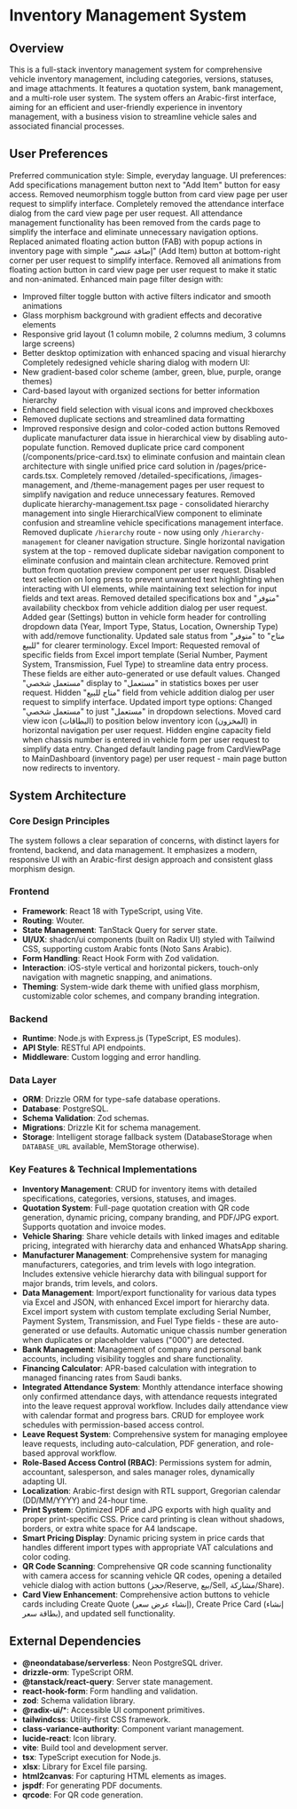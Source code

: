 # Inventory Management System

## Overview
This is a full-stack inventory management system for comprehensive vehicle inventory management, including categories, versions, statuses, and image attachments. It features a quotation system, bank management, and a multi-role user system. The system offers an Arabic-first interface, aiming for an efficient and user-friendly experience in inventory management, with a business vision to streamline vehicle sales and associated financial processes.

## User Preferences
Preferred communication style: Simple, everyday language.
UI preferences: Add specifications management button next to "Add Item" button for easy access.
Removed neumorphism toggle button from card view page per user request to simplify interface.
Completely removed the attendance interface dialog from the card view page per user request. All attendance management functionality has been removed from the cards page to simplify the interface and eliminate unnecessary navigation options.
Replaced animated floating action button (FAB) with popup actions in inventory page with simple "إضافة عنصر" (Add Item) button at bottom-right corner per user request to simplify interface.
Removed all animations from floating action button in card view page per user request to make it static and non-animated.
Enhanced main page filter design with:
- Improved filter toggle button with active filters indicator and smooth animations
- Glass morphism background with gradient effects and decorative elements
- Responsive grid layout (1 column mobile, 2 columns medium, 3 columns large screens)
- Better desktop optimization with enhanced spacing and visual hierarchy
Completely redesigned vehicle sharing dialog with modern UI:
- New gradient-based color scheme (amber, green, blue, purple, orange themes)
- Card-based layout with organized sections for better information hierarchy
- Enhanced field selection with visual icons and improved checkboxes
- Removed duplicate sections and streamlined data formatting
- Improved responsive design and color-coded action buttons
Removed duplicate manufacturer data issue in hierarchical view by disabling auto-populate function.
Removed duplicate price card component (/components/price-card.tsx) to eliminate confusion and maintain clean architecture with single unified price card solution in /pages/price-cards.tsx. Completely removed /detailed-specifications, /images-management, and /theme-management pages per user request to simplify navigation and reduce unnecessary features. Removed duplicate hierarchy-management.tsx page - consolidated hierarchy management into single HierarchicalView component to eliminate confusion and streamline vehicle specifications management interface. Removed duplicate `/hierarchy` route - now using only `/hierarchy-management` for cleaner navigation structure.
Single horizontal navigation system at the top - removed duplicate sidebar navigation component to eliminate confusion and maintain clean architecture.
Removed print button from quotation preview component per user request.
Disabled text selection on long press to prevent unwanted text highlighting when interacting with UI elements, while maintaining text selection for input fields and text areas.
Removed detailed specifications box and "متوفر" availability checkbox from vehicle addition dialog per user request.
Added gear (Settings) button in vehicle form header for controlling dropdown data (Year, Import Type, Status, Location, Ownership Type) with add/remove functionality.
Updated sale status from "متوفر" to "متاح للبيع" for clearer terminology.
Excel Import: Requested removal of specific fields from Excel import template (Serial Number, Payment System, Transmission, Fuel Type) to streamline data entry process. These fields are either auto-generated or use default values.
Changed "مستعمل شخصي" display to "مستعمل" in statistics boxes per user request.
Hidden "متاح للبيع" field from vehicle addition dialog per user request to simplify interface.
Updated import type options: Changed "مستعمل شخصي" to just "مستعمل" in dropdown selections.
Moved card view icon (البطاقات) to position below inventory icon (المخزون) in horizontal navigation per user request.
Hidden engine capacity field when chassis number is entered in vehicle form per user request to simplify data entry.
Changed default landing page from CardViewPage to MainDashboard (inventory page) per user request - main page button now redirects to inventory.

## System Architecture

### Core Design Principles
The system follows a clear separation of concerns, with distinct layers for frontend, backend, and data management. It emphasizes a modern, responsive UI with an Arabic-first design approach and consistent glass morphism design.

### Frontend
- **Framework**: React 18 with TypeScript, using Vite.
- **Routing**: Wouter.
- **State Management**: TanStack Query for server state.
- **UI/UX**: shadcn/ui components (built on Radix UI) styled with Tailwind CSS, supporting custom Arabic fonts (Noto Sans Arabic).
- **Form Handling**: React Hook Form with Zod validation.
- **Interaction**: iOS-style vertical and horizontal pickers, touch-only navigation with magnetic snapping, and animations.
- **Theming**: System-wide dark theme with unified glass morphism, customizable color schemes, and company branding integration.

### Backend
- **Runtime**: Node.js with Express.js (TypeScript, ES modules).
- **API Style**: RESTful API endpoints.
- **Middleware**: Custom logging and error handling.

### Data Layer
- **ORM**: Drizzle ORM for type-safe database operations.
- **Database**: PostgreSQL.
- **Schema Validation**: Zod schemas.
- **Migrations**: Drizzle Kit for schema management.
- **Storage**: Intelligent storage fallback system (DatabaseStorage when `DATABASE_URL` available, MemStorage otherwise).

### Key Features & Technical Implementations
- **Inventory Management**: CRUD for inventory items with detailed specifications, categories, versions, statuses, and images.
- **Quotation System**: Full-page quotation creation with QR code generation, dynamic pricing, company branding, and PDF/JPG export. Supports quotation and invoice modes.
- **Vehicle Sharing**: Share vehicle details with linked images and editable pricing, integrated with hierarchy data and enhanced WhatsApp sharing.
- **Manufacturer Management**: Comprehensive system for managing manufacturers, categories, and trim levels with logo integration. Includes extensive vehicle hierarchy data with bilingual support for major brands, trim levels, and colors.
- **Data Management**: Import/export functionality for various data types via Excel and JSON, with enhanced Excel import for hierarchy data. Excel import system with custom template excluding Serial Number, Payment System, Transmission, and Fuel Type fields - these are auto-generated or use defaults. Automatic unique chassis number generation when duplicates or placeholder values ("000") are detected.
- **Bank Management**: Management of company and personal bank accounts, including visibility toggles and share functionality.
- **Financing Calculator**: APR-based calculation with integration to managed financing rates from Saudi banks.
- **Integrated Attendance System**: Monthly attendance interface showing only confirmed attendance days, with attendance requests integrated into the leave request approval workflow. Includes daily attendance view with calendar format and progress bars. CRUD for employee work schedules with permission-based access control.
- **Leave Request System**: Comprehensive system for managing employee leave requests, including auto-calculation, PDF generation, and role-based approval workflow.
- **Role-Based Access Control (RBAC)**: Permissions system for admin, accountant, salesperson, and sales manager roles, dynamically adapting UI.
- **Localization**: Arabic-first design with RTL support, Gregorian calendar (DD/MM/YYYY) and 24-hour time.
- **Print System**: Optimized PDF and JPG exports with high quality and proper print-specific CSS. Price card printing is clean without shadows, borders, or extra white space for A4 landscape.
- **Smart Pricing Display**: Dynamic pricing system in price cards that handles different import types with appropriate VAT calculations and color coding.
- **QR Code Scanning**: Comprehensive QR code scanning functionality with camera access for scanning vehicle QR codes, opening a detailed vehicle dialog with action buttons (حجز/Reserve, بيع/Sell, مشاركة/Share).
- **Card View Enhancement**: Comprehensive action buttons to vehicle cards including Create Quote (إنشاء عرض سعر), Create Price Card (إنشاء بطاقة سعر), and updated sell functionality.

## External Dependencies
- **@neondatabase/serverless**: Neon PostgreSQL driver.
- **drizzle-orm**: TypeScript ORM.
- **@tanstack/react-query**: Server state management.
- **react-hook-form**: Form handling and validation.
- **zod**: Schema validation library.
- **@radix-ui/***: Accessible UI component primitives.
- **tailwindcss**: Utility-first CSS framework.
- **class-variance-authority**: Component variant management.
- **lucide-react**: Icon library.
- **vite**: Build tool and development server.
- **tsx**: TypeScript execution for Node.js.
- **xlsx**: Library for Excel file parsing.
- **html2canvas**: For capturing HTML elements as images.
- **jspdf**: For generating PDF documents.
- **qrcode**: For QR code generation.